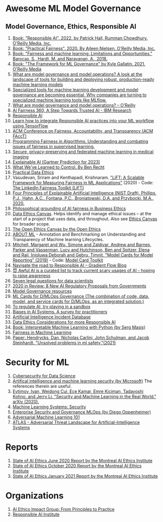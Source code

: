 # Awesome ML Model Governance

## Model Governance, Ethics, Responsible AI

1. [Book: "Responsible AI". 2022. by Patrick Hall, Rumman Chowdhury. O'Reilly Media, Inc.](https://learning.oreilly.com/library/view/responsible-ai/9781098102425/)
1. [Book: "Practical Fairness". 2020. By Aileen Nielsen. O'Reilly Media, Inc.](https://learning.oreilly.com/library/view/practical-fairness/9781492075721/)
1. [Book: "Fairness and machine learning: Limitations and Opportunities." Barocas, S., Hardt, M. and Narayanan, A., 2018.](https://fairmlbook.org/)
1. [Book: "The Framework for ML Governance" by Kyle Gallatin. 2021.  O'Reilly Media](https://learning.oreilly.com/library/view/the-framework-for/9781098100483/)
1. [What are model governance and model operations? A look at the landscape of tools for building and deploying robust, production-ready machine learning models](https://www.oreilly.com/radar/what-are-model-governance-and-model-operations/)
2. [Specialized tools for machine learning development and model governance are becoming essential. Why companies are turning to specialized machine learning tools like MLflow.](https://www.oreilly.com/ideas/specialized-tools-for-machine-learning-development-and-model-governance-are-becoming-essential)
1. [What are model governance and model operations? – O’Reilly](https://www.oreilly.com/radar/what-are-model-governance-and-model-operations/)
1. [AI Fairness 360, A Step Towards Trusted AI - IBM Research](https://www.ibm.com/blogs/research/2018/09/ai-fairness-360/)
1. [Responsible AI](https://www.microsoft.com/en-us/ai/responsible-ai-resources)
1. [Learn how to integrate Responsible AI practices into your ML workflow using TensorFlow](https://www.tensorflow.org/resources/responsible-ai)
1. [ACM Conference on Fairness, Accountability, and Transparency (ACM FAccT)](https://facctconference.org/index.html)
1. [Programming Fairness in Algorithms. Understanding and combating issues of fairness in supervised learning.](https://towardsdatascience.com/programming-fairness-in-algorithms-4943a13dd9f8)
1. [Secure, privacy-preserving and federated machine learning in medical imaging](https://www.nature.com/articles/s42256-020-0186-1)
1. [Explainable AI (Gartner Prediction for 2023)](https://www.gartner.com/en/conferences/apac/data-analytics-india/gartner-insights/rn-top-10-data-analytics-trends/explainable-ai)
1. [What We've Learned to Control. By Ben Recht](https://www.argmin.net/2020/06/29/tour-revisited/)
1. [Practical Data Ethics](https://ethics.fast.ai/)
1. Vasudevan, Sriram and Kenthapadi, Krishnaram. ["LiFT: A Scalable Framework for Measuring Fairness in ML Applications"](https://arxiv.org/abs/2008.07433) (2020) - Code: [The LinkedIn Fairness Toolkit (LiFT)](https://github.com/linkedin/LiFT)
1. [Four Principles of Explainable Artificial Intelligence (NIST Draft). Phillips, P.J., Hahn, A.C., Fontana, P.C., Broniatowski, D.A. and Przybocki, M.A., 2020.](https://nvlpubs.nist.gov/nistpubs/ir/2020/NIST.IR.8312-draft.pdf)
1. [Philosophical grounding of AI fairness in Business Ethics](https://link.springer.com/article/10.1007/s10551-022-05055-8)
1. [Data Ethics Canvas](https://theodi.org/article/data-ethics-canvas/). Helps identify and manage ethical issues – at the start of a project that uses data, and throughout. Also see [Ethics Canvas](https://web.archive.org/web/20210528013717/https://www.ethicscanvas.org/) for broader scope.
1. [The Open Ethics Canvas by the Open Ethics](https://github.com/OpenEthicsAI/Canvas)
1. [ABOUT ML](https://www.partnershiponai.org/about-ml/) - Annotation and Benchmarking on Understanding and Transparency of Machine learning Lifecycles.
1. [Mitchell, Margaret and Wu, Simone and Zaldivar, Andrew and Barnes, Parker and Vasserman, Lucy and Hutchinson, Ben and Spitzer, Elena and Raji, Inioluwa Deborah and Gebru, Timnit. "Model Cards for Model Reporting" (2019)](https://arxiv.org/abs/1908.06165)  - Code: [Model Card Toolkit](https://github.com/tensorflow/model-card-toolkit)
1. [Navigate the road to Responsible AI – Gradient Flow Blog](https://gradientflow.com/navigate-the-road-to-responsible-ai/)
1. [😈 Awful AI is a curated list to track current scary usages of AI - hoping to raise awareness](https://github.com/daviddao/awful-ai)
1. [Seven legal questions for data scientists](https://www.oreilly.com/radar/seven-legal-questions-for-data-scientists/)
1. [2020 in Review: 8 New AI Regulatory Proposals from Governments](https://syncedreview.com/2020/12/31/2020-in-review-8-new-ai-regulatory-proposals-from-governments/)
1. [Model Governance resources](https://github.com/bnh-ai/resources)
1. [ML Cards for D/MLOps Governance (The combination of code, data, model, and service cards for D/MLOps, as an integrated solution.)](https://databaseline.tech/ml-cards/)
1. [To regulate AI, try playing in a sandbox](https://www.morningbrew.com/emerging-tech/stories/2021/05/26/regulate-ai-just-play-sandbox)
1. [Biases in AI Systems. A survey for practitioners](https://queue.acm.org/detail.cfm?id=3466134)
1. [Artificial Intelligence Incident Database](https://incidentdatabase.ai/)
1. [Data Ethics Considerations for more Responsible AI](https://arize.com/data-ethics-in-africa/)
1. [Book: Interpretable Machine Learning with Python (by Serg Masis)](https://datatalks.club/books/20210719-interpretable-machine-learning-with-python.html)
1. [Fairness in Machine Learning](https://fairlearn.org/main/user_guide/fairness_in_machine_learning.html)
1. [Paper: Hendrycks, Dan, Nicholas Carlini, John Schulman, and Jacob Steinhardt. "Unsolved problems in ml safety."(2021)](https://arxiv.org/pdf/2109.13916.pdf)


# Security for ML

1. [Cybersecurity for Data Science](https://www.coursera.org/learn/cybersecurity-for-data-science)
1. [Artifical intelligence and machine learning security (by Microsoft)](https://docs.microsoft.com/en-us/security/engineering/failure-modes-in-machine-learning) The references therein are useful.
1. [Evtimov, Ivan, Weidong Cui, Ece Kamar, Emre Kiciman, Tadayoshi Kohno, and Jerry Li. "Security and Machine Learning in the Real World." arXiv (2020).](https://arxiv.org/pdf/2007.07205.pdf)
1. [Machine Learning Systems: Security](https://sahbichaieb.com/mlsystems-security/)
1. [Enterprise Security and Governance MLOps (by Diego Oppenheimer)](https://youtu.be/JNZk8diyIuE)
1. [Adversarial Machine Learning 101](https://github.com/mitre/advmlthreatmatrix/blob/master/pages/adversarial-ml-101.md#adversarial-machine-learning-101)
1. [ATLAS - Adversarial Threat Landscape for Artificial-Intelligence Systems](https://github.com/mitre/advmlthreatmatrix)


# Reports

1. [State of AI Ethics June 2020 Report by the Montreal AI Ethics Institute](https://montrealethics.ai/wp-content/uploads/2020/06/State-of-AI-Ethics-June-2020-report.pdf)
2. [State of AI Ethics October 2020 Report by the Montreal AI Ethics Institute](https://montrealethics.ai/wp-content/uploads/2020/10/State-of-AI-Ethics-Oct-2020.pdf)
3. [State of AI Ethics January 2021 Report by the Montreal AI Ethics Institute](https://montrealethics.ai/wp-content/uploads/2021/01/State-of-AI-Ethics-Report-January-2021.pdf)

# Organizations

1. [AI Ethics Impact Group: From Principles to Practice](https://www.ai-ethics-impact.org/en)
1. [Responsible AI Institute](https://www.responsible.ai/)
